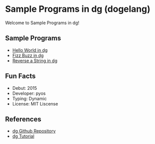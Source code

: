 # Sample Programs in dg (dogelang)

Welcome to Sample Programs in dg!

## Sample Programs

- [Hello World in dg][0]
- [Fizz Buzz in dg][1]
- [Reverse a String in dg][2]

## Fun Facts

- Debut: 2015
- Developer: pyos
- Typing: Dynamic
- License: MIT Liscense

## References

- [dg Github Repository][6]
- [dg Tutorial][7]

[0]: https://github.com/TheRenegadeCoder/sample-programs/issues/468
[1]: https://github.com/TheRenegadeCoder/sample-programs/issues/472
[2]: https://github.com/TheRenegadeCoder/sample-programs/issues/473
[6]: https://github.com/pyos/dg
[7]: https://pyos.github.io/dg/tutorial/
